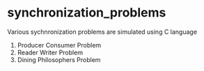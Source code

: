 # synchronization_problems

Various sychnronization problems are simulated using C language

1. Producer Consumer Problem
2. Reader Writer Problem
3. Dining Philosophers Problem
